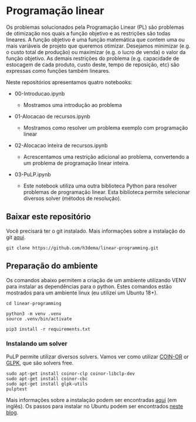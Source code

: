 # Programação linear


Os problemas solucionados pela Programação Linear (PL) são problemas de otimização nos quais a função objetivo e as restrições são todas lineares.
A função objetivo é uma função matemática que contem uma ou mais variáveis de projeto que queremos otimizar.
Desejamos minimizar (e.g. o custo total de produção) ou maximizar (e.g. o lucro de venda) o valor da função objetivo.
As demais restrições do problema (e.g. capacidade de estocagem de cada produto, custo deste, tempo de reposição, etc) são expressas como funções também lineares.

Neste repositórios apresentamos quatro notebooks:

- 00-Introducao.ipynb
    + Mostramos uma introdução ao problema
    
- 01-Alocacao de recursos.ipynb
    + Mostramos como resolver um problema exemplo com programação linear
    
- 02-Alocacao inteira de recursos.ipynb
    + Acrescentamos uma restrição adicional ao problema, convertendo a um problema de programação linear inteira.

- 03-PuLP.ipynb
    + Este notebook utiliza uma outra biblioteca Python para resolver problemas de programação linear. Esta biblioteca permite selecionar diversos solver (métodos de resolução).


## Baixar este repositório

Você precisará ter o git instalado. Mais informações sobre a instalação do git [aqui](https://git-scm.com/book/en/v2/Getting-Started-Installing-Git).


```
git clone https://github.com/h3dema/linear-programming.git
```

## Preparação do ambiente


Os comandos abaixo permitem a criação de um ambiente utilizando VENV para instalar as dependências para o python.
Estes comandos estão mostrados para um ambiente linux (eu utilizei um Ubuntu 18+).


```
cd linear-programming

python3 -m venv .venv
source .venv/bin/activate

pip3 install -r requirements.txt
```


### Instalando um solver

PuLP permite utilizar diversos solvers.
Vamos ver como utilizar [COIN-OR](https://github.com/coin-or/Clp) or [GLPK](https://www.gnu.org/software/glpk/), que são solvers free.

```
sudo apt-get install coinor-clp coinor-libclp-dev
sudo apt-get install coinor-cbc
sudo apt-get install glpk-utils
pulptest
```


Mais informações sobre a instalação podem ser encontradas [aqui](https://coin-or.github.io/user_introduction.html) (em inglês).
Os passos para instalar no Ubuntu podem ser encontrados [neste blog](https://ma.juii.net/blog/install-coin-or).